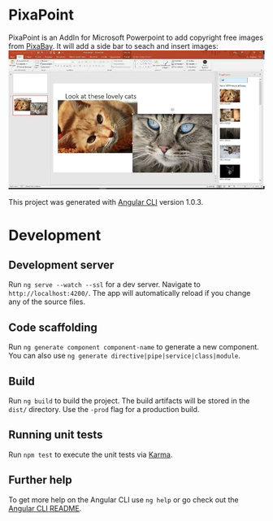# PixaPoint

PixaPoint is an AddIn for Microsoft Powerpoint to add copyright free images from [PixaBay](https://pixabay.com/). It will add a side bar to seach and insert images:
![screenshot of pixapoint, a PowerPoint plugin to search PixaBay](doc/img/screenshot.jpg)

This project was generated with [Angular CLI](https://github.com/angular/angular-cli) version 1.0.3.

# Development

## Development server

Run `ng serve --watch --ssl` for a dev server. Navigate to `http://localhost:4200/`. The app will automatically reload if you change any of the source files.

## Code scaffolding

Run `ng generate component component-name` to generate a new component. You can also use `ng generate directive|pipe|service|class|module`.

## Build

Run `ng build` to build the project. The build artifacts will be stored in the `dist/` directory. Use the `-prod` flag for a production build.

## Running unit tests

Run `npm test` to execute the unit tests via [Karma](https://karma-runner.github.io).

## Further help

To get more help on the Angular CLI use `ng help` or go check out the [Angular CLI README](https://github.com/angular/angular-cli/blob/master/README.md).
